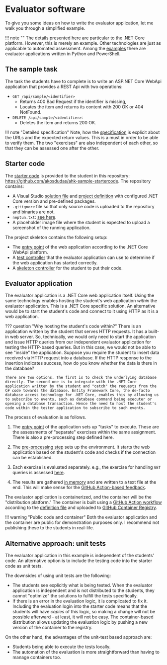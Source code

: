 # Evaluator software

To give you some ideas on how to write the evaluator application, let me walk you through a simplified example.

!!! note ""
    The details presented here are particular to the .NET Core platform. However, this is merely an example. Other technologies are just as applicable to automated assessment. Among the [examples](../examples.md#real-life-examples) there are evaluator applications written in Python and PowerShell.

## The sample task

The task the students have to complete is to write an ASP.NET Core WebApi application that provides a REST Api with two operations:

- `GET /api/sample/<identifier>`
    - Returns 400 Bad Request if the identifier is missing,
    - Locates the item and returns its content with 200 OK or 404 NotFound.
- `DELETE /api/sample/<identifier>`:
    - Deletes the item and returns 200 OK.

!!! note "Detailed specification"
    Note, how the [specification](../prerequisites.md#detailed-specification) is explicit about the URLs and the expected return values. This is a must in order to be able to verify them. The two "exercises" are also independent of each other, so that they can be assessed one after the other.

## Starter code

The [starter code](../prerequisites.md#starter-code) is provided to the student in this repository: <https://github.com/akosdudas/ahk-sample-startercode>. The repository contains:

- A Visual Studio [solution file](https://github.com/akosdudas/ahk-sample-startercode/blob/master/homework-sample.sln) and [project definition](https://github.com/akosdudas/ahk-sample-startercode/blob/master/homework-sample/homework-sample.csproj) with configured .NET Core version and pre-defined packages.
- `.gitignore` file so that only source code is uploaded to the repository and binaries are not.
- `neptun.txt`: [see here](../using-github/collecting-submissions.md#not-using-a-student-roster).
- A placeholder image file where the student is expected to upload a screenshot of the running application.

The project skeleton contains the following setup:

- The [entry point](https://github.com/akosdudas/ahk-sample-startercode/blob/master/homework-sample/Program.cs) of the web application according to the .NET Core WebApi platform.
- A [test controller](https://github.com/akosdudas/ahk-sample-startercode/blob/master/homework-sample/Controllers/PingController.cs) that the evaluator application can use to determine if the web application has started correctly.
- A [skeleton controller](https://github.com/akosdudas/ahk-sample-startercode/blob/master/homework-sample/Controllers/SampleController.cs) for the student to put their code.

## Evaluator application

The evaluator application is a .NET Core web application itself. Using the same technology enables hosting the student's web application _within_ the evaluator application. This is a .NET Core specific solution. An alternative would be to start the student's code and connect to it using HTTP as it is a web application.

??? question "Why hosting the student's code within?"
    There is an application written by the student that serves HTTP requests. It has a built-in web server. So, technically, we would only need to start the application and issue HTTP queries from our independent evaluator application for testing the HTTP-based queries. But in this case, we would not be able to see "inside" the application. Suppose you require the student to insert data received via HTTP request into a database. If the HTTP response to the insertion indicates success, how do you know whether the data is there in the database?

    There are two options. The first is to check the underlying database directly. The second one is to integrate with the .NET Core application written by the student and "catch" the requests from the C# code towards the database. Entity Framework Core, the de-facto database access technology for .NET Core, enables this by allowing us to subscribe to events, such as database command being executer or opening a database transaction. Hence the need to host the student's code within the tester application to subscribe to such events.

The process of evaluation is as follows.

1. The [entry point](https://github.com/akosdudas/ahk-sample-evaluator/blob/master/src/evaluator/Program.cs) of the application sets up "tasks" to execute. These are the assessments of "separate" exercises within the same assignment. There is also a pre-processing step defined here.

1. The [pre-processing step](https://github.com/akosdudas/ahk-sample-evaluator/blob/master/src/evaluator/WebAppInit.cs) sets up the environment. It starts the web application based on the student's code and checks if the connection can be established.

1. Each exercise is evaluated separately. e.g., the exercise for handling `GET` queries is assessed [here](https://github.com/akosdudas/ahk-sample-evaluator/blob/master/src/evaluator/EvaluatorEx1.cs).

1. The results are gathered [in memory](https://github.com/akosdudas/ahk-sample-evaluator/blob/master/src/ahk.common/AhkResult.cs) and are written to a text file at the end. This will make sense for the [GitHub Action-based feedback](github-actions.md).

The evaluator application is containerized, and the container will be the "distribution platform." The container is built using a [GitHub Action workflow](https://github.com/akosdudas/ahk-sample-evaluator/blob/master/.github/workflows/ahk-build-images.yml) according to the [definition file](https://github.com/akosdudas/ahk-sample-evaluator/blob/master/src/evaluator/Dockerfile) and uploaded to [GitHub Container Registry](https://github.com/users/akosdudas/packages/container/package/ahk-sample).

!!! warning "Public code and container"
    Both the evaluator application and the container are public for demonstration purposes only. I recommend not publishing these to the students in real-life.

## Alternative approach: unit tests

The evaluator application in this example is independent of the students' code. An alternative option is to include the testing code into the starter code as unit tests.

The downsides of using unit tests are the following:

- The students see explicitly what is being tested. When the evaluator application is independent and is not distributed to the students, they cannot "optimize" the solutions to fulfill the tests specifically.
- If there is an error in the evaluation logic, it is complicated to fix it. Including the evaluation login into the starter code means that the students will have _copies_ of this logic, so making a change will not be possible afterward - at least, it will not be easy. The container-based distribution allows updating the evaluation logic by pushing a new version of the container to the registry.

On the other hand, the advantages of the unit-test based approach are:

- Students being able to execute the tests locally.
- The automation of the evaluation is more straightforward than having to manage containers too.
